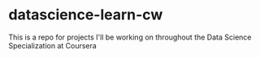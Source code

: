 # datascience-learn-cw
This is a repo for projects I'll be working on throughout the Data Science Specialization at Coursera
